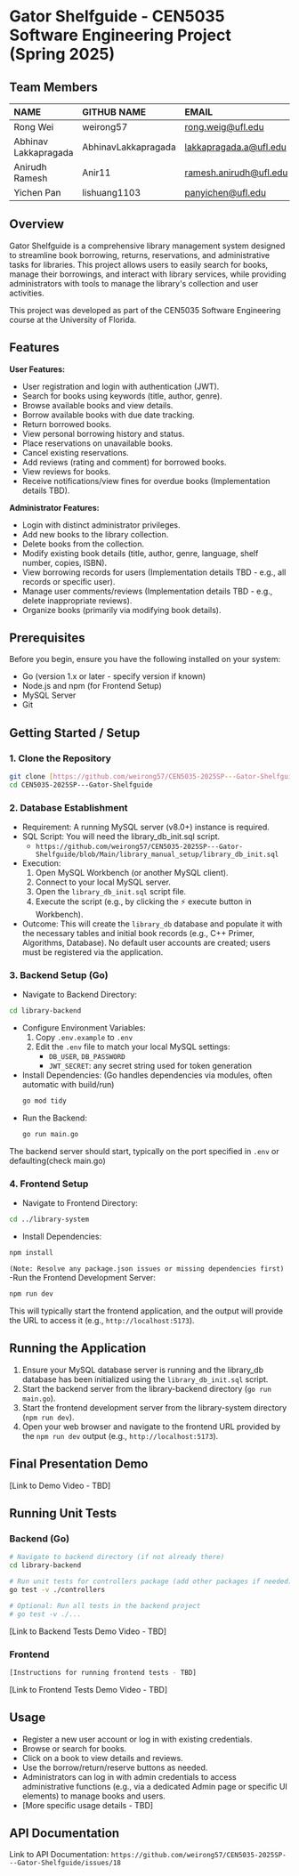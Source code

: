 # Gator Shelfguide - CEN5035 Software Engineering Project (Spring 2025)

## Team Members

| NAME                  | GITHUB NAME     | EMAIL                     |
| :-------------------- | :-------------- | :------------------------ |
| Rong Wei              | weirong57       | rong.weig@ufl.edu         |
| Abhinav Lakkapragada  | AbhinavLakkapragada | lakkapragada.a@ufl.edu    |
| Anirudh Ramesh        | Anir11          | ramesh.anirudh@ufl.edu    |
| Yichen Pan            | lishuang1103    | panyichen@ufl.edu         |

## Overview

Gator Shelfguide is a comprehensive library management system designed to streamline book borrowing, returns, reservations, and administrative tasks for libraries. This project allows users to easily search for books, manage their borrowings, and interact with library services, while providing administrators with tools to manage the library's collection and user activities.

This project was developed as part of the CEN5035 Software Engineering course at the University of Florida.

## Features

**User Features:**
* User registration and login with authentication (JWT).
* Search for books using keywords (title, author, genre).
* Browse available books and view details.
* Borrow available books with due date tracking.
* Return borrowed books.
* View personal borrowing history and status.
* Place reservations on unavailable books.
* Cancel existing reservations.
* Add reviews (rating and comment) for borrowed books.
* View reviews for books.
* Receive notifications/view fines for overdue books (Implementation details TBD).

**Administrator Features:**
* Login with distinct administrator privileges.
* Add new books to the library collection.
* Delete books from the collection.
* Modify existing book details (title, author, genre, language, shelf number, copies, ISBN).
* View borrowing records for users (Implementation details TBD - e.g., all records or specific user).
* Manage user comments/reviews (Implementation details TBD - e.g., delete inappropriate reviews).
* Organize books (primarily via modifying book details).

## Prerequisites

Before you begin, ensure you have the following installed on your system:

* Go (version 1.x or later - specify version if known)
* Node.js and npm (for Frontend Setup)
* MySQL Server
* Git

## Getting Started / Setup

### 1. Clone the Repository

```bash
git clone [https://github.com/weirong57/CEN5035-2025SP---Gator-Shelfguide.git](https://github.com/weirong57/CEN5035-2025SP---Gator-Shelfguide.git)
cd CEN5035-2025SP---Gator-Shelfguide
```

### 2. Database Establishment
- Requirement: A running MySQL server (v8.0+) instance is required.
- SQL Script: You will need the library_db_init.sql script.
  - `https://github.com/weirong57/CEN5035-2025SP---Gator-Shelfguide/blob/Main/library_manual_setup/library_db_init.sql`
- Execution:
  1. Open MySQL Workbench (or another MySQL client).
  2. Connect to your local MySQL server.
  3. Open the `library_db_init.sql` script file.
  4. Execute the script (e.g., by clicking the ⚡ execute button in 
     Workbench).
- Outcome: This will create the `library_db` database and populate it with  
  the necessary tables and initial book records (e.g., C++ Primer, 
  Algorithms, Database). No default user accounts are created; users must 
  be registered via the application.

### 3. Backend Setup (Go)
- Navigate to Backend Directory:
```bash
cd library-backend
```
- Configure Environment Variables:
  1. Copy `.env.example` to `.env`
  2. Edit the `.env` file to match your local MySQL settings:
      - `DB_USER`, `DB_PASSWORD`
      - `JWT_SECRET`: any secret string used for token generation
- Install Dependencies: (Go handles dependencies via modules, often automatic with build/run)
  ```bash
  go mod tidy
  ```
- Run the Backend:
  ```bash
  go run main.go
  ```
The backend server should start, typically on the port specified in `.env` 
or defaulting(check main.go)

### 4. Frontend Setup
- Navigate to Frontend Directory:
```bash
cd ../library-system
```
- Install Dependencies:
```bash
npm install
```
`(Note: Resolve any package.json issues or missing dependencies first)`
-Run the Frontend Development Server:
```bash
npm run dev
```
This will typically start the frontend application, and the output will provide the URL to access it (e.g., `http://localhost:5173`).


## Running the Application
  1. Ensure your MySQL database server is running and the library_db database 
   has been initialized using the `library_db_init.sql` script.
  2. Start the backend server from the library-backend directory (`go run main.go`).
  3. Start the frontend development server from the library-system directory 
   (`npm run dev`).
  4. Open your web browser and navigate to the frontend URL provided by the 
   `npm run dev` output (e.g., `http://localhost:5173`).

## Final Presentation Demo
[Link to Demo Video - TBD]

## Running Unit Tests

### Backend (Go)
```bash
# Navigate to backend directory (if not already there)
cd library-backend

# Run unit tests for controllers package (add other packages if needed)
go test -v ./controllers

# Optional: Run all tests in the backend project
# go test -v ./...
```

[Link to Backend Tests Demo Video - TBD]

### Frontend
```bash
[Instructions for running frontend tests - TBD]
```

[Link to Frontend Tests Demo Video - TBD]

## Usage
- Register a new user account or log in with existing credentials.
- Browse or search for books.
- Click on a book to view details and reviews.
- Use the borrow/return/reserve buttons as needed.
- Administrators can log in with admin credentials to access administrative 
  functions (e.g., via a dedicated Admin page or specific UI elements) to 
  manage books and users.
- [More specific usage details - TBD]

## API Documentation
Link to API Documentation:
`https://github.com/weirong57/CEN5035-2025SP---Gator-Shelfguide/issues/18`


     
